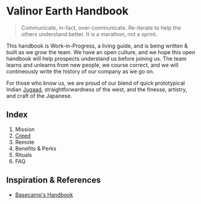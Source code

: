 # Valinor Earth Handbook

> Communicate, in-fact, over-communicate. Re-iterate to help the others understand better. It is a marathon, not a sprint.

This handbook is Work-in-Progress, a living guide, and is being written & built as we grow the team. We have an open culture, and we hope this open handbook will help prospects understand us before joining us. The team learns and unlearns from new people, we course correct, and we will contineously write the history of our company as we go on.

For those who know us, we are proud of our blend of quick prototypical Indian [Jugaad](https://en.wikipedia.org/wiki/Jugaad), straightforwardness of the west, and the finesse, artistry, and craft of the Japanese.

## Index

1. Mission
2. [Creed](/creed.md)
2. Remote
2. Benefits & Perks
3. Rituals
4. FAQ

## Inspiration & References

- [Basecamp's Handbook](https://basecamp.com/handbook)
